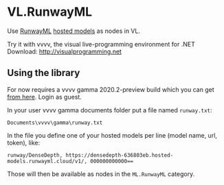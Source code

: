 # VL.RunwayML
Use [RunwayML](http://runwayml.com) [hosted models](https://learn.runwayml.com/#/how-to/hosted-models) as nodes in VL.

Try it with vvvv, the visual live-programming environment for .NET  
Download: http://visualprogramming.net

## Using the library
For now requires a vvvv gamma 2020.2-preview build which you can get [from here](https://teamcity.vvvv.org/). Login as guest.

In your user vvvv gamma documents folder put a file named `runway.txt`:

    Documents\vvvv\gamma\runway.txt
	
In the file you define one of your hosted models per line (model name, url, token), like: 

    runway/DenseDepth, https://densedepth-636803eb.hosted-models.runwayml.cloud/v1/, 000000000000==
    
Those will then be available as nodes in the `ML.RunwayML` category.
